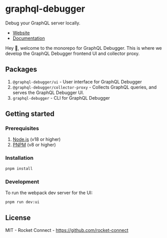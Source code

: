# graphql-debugger

Debug your GraphQL server locally.

- [Website](https://graphql-debugger.com)
- [Documentation](https://graphql-debugger.com/docs)

Hey 👋, welcome to the monorepo for GraphQL Debugger. This is where we develop the GraphQL Debugger frontend UI and collector proxy.

## Packages

1. `@graphql-debugger/ui` - User interface for GraphQL Debugger
2. `@graphql-debugger/collector-proxy` - Collects GraphQL queries, and serves the GraphQL Debugger UI.
3. `graphql-debugger` - CLI for GraphQL Debugger

## Getting started

### Prerequisites

1. [Node.js](https://nodejs.org/en/) (v18 or higher)
2. [PNPM](https://pnpm.io/) (v8 or higher)

### Installation

```bash
pnpm install
```

### Development

To run the webpack dev server for the UI:

```bash
pnpm run dev:ui
```

## License

MIT - Rocket Connect - https://github.com/rocket-connect
